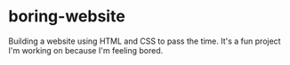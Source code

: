 # boring-website
Building a website using HTML and CSS to pass the time. It's a fun project I'm working on because I'm feeling bored.
